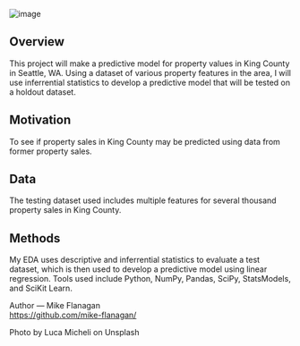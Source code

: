 ![image](https://user-images.githubusercontent.com/61798935/110903839-101ed380-82d6-11eb-8761-bee40d2f4369.png)
## Overview  
This project will make a predictive model for property values in King County in Seattle, WA. Using a dataset of various property features in the area, I will use inferrential statistics to develop a predictive model that will be tested on a holdout dataset.

## Motivation  
To see if property sales in King County may be predicted using data from former property sales.

## Data  
The testing dataset used includes multiple features for several thousand property sales in King County.

## Methods  
My EDA uses descriptive and inferrential statistics to evaluate a test dataset, which is then used to develop a predictive model using linear regression.
Tools used include Python, NumPy, Pandas, SciPy, StatsModels, and SciKit Learn.

Author — Mike Flanagan  
https://github.com/mike-flanagan/

Photo by Luca Micheli on Unsplash
